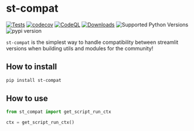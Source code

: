 # st-compat
[![Tests](https://github.com/Wirg/st-compat/actions/workflows/tests.yml/badge.svg)](https://github.com/Wirg/st-compat/actions/workflows/tests.yml)
[![codecov](https://codecov.io/github/Wirg/st-compat/branch/main/graph/badge.svg?token=DSA23TOBWV)](https://codecov.io/github/Wirg/st-compat)
[![CodeQL](https://github.com/Wirg/st-compat/actions/workflows/codeql-analysis.yml/badge.svg)](https://github.com/Wirg/st-compat/actions/workflows/codeql-analysis.yml)
[![Downloads](https://static.pepy.tech/personalized-badge/st-compat?period=month&units=international_system&left_color=grey&right_color=brightgreen&left_text=downloads/month)](https://pepy.tech/project/st-compat)
![Supported Python Versions](https://img.shields.io/pypi/pyversions/st-compat)
![pypi version](https://img.shields.io/pypi/v/st-compat)

`st-compat` is the simplest way to handle compatibility between streamlit versions when building utils and modules for the community!

## How to install

```sh
pip install st-compat
```

## How to use

```python
from st_compat import get_script_run_ctx

ctx = get_script_run_ctx()
```
